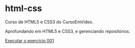 # html-css
Curso de HTML5 e CSS3 do CursoEmVideo.

Aprofundando em HTML5 e CSS3, e gerenciando repositórios.

<a href ='https://filipeluisgg.github.io/html-css/desafios/desafio010_siteCompleto/android.html'>Executar o exercício 001<a>
